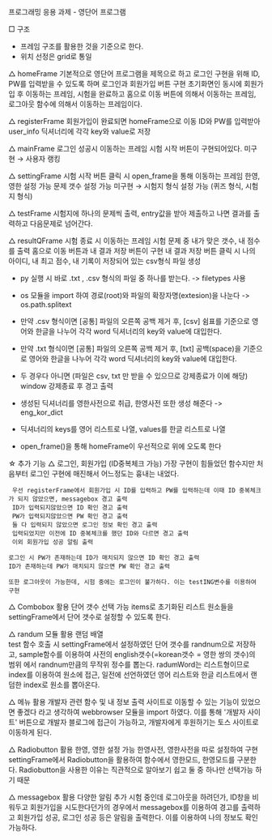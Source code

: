 프로그래밍 응용 과제 - 영단어 프로그램

□ 구조 

 - 프레임 구조를 활용한 것을 기준으로 한다.
 - 위치 선정은 grid로 통일

 △ homeFrame 
     기본적으로 영단어 프로그램을 제목으로 하고 로그인 구현을 위해 ID, PW를 입력받을 수 있도록 하며 로그인과 회원가입 버튼 구현
     초기화면인 동시에 회원가입 후 이동하는 프레임, 시험을 완료하고 홈으로 이동 버튼에 의해서 이동하는 프레임, 로그아웃 함수에 의해서 이동하는 프레임이다.

 △ registerFrame 
     회원가입이 완료되면 homeFrame으로 이동
     ID와 PW를 입력받아 user_info 딕셔너리에 각각 key와 value로 저장
 
 △ mainFrame
    로그인 성공시 이동하는 프레임
    시험 시작 버튼이 구현되어있다.
    미구현 → 사용자 랭킹

 △ settingFrame
    시험 시작 버튼 클릭 시 open_frame을 통해 이동하는 프레임
    한영, 영한 설정 가능 
    문제 갯수 설정 가능
    미구현 → 시험지 형식 설정 가능 (퀴즈 형식, 시험지 형식)

 △ testFrame
     시험지에 하나의 문제씩 출력, entry값을 받아 제출하고 나면 결과를 출력하고 다음문제로 넘어간다.

 △ resultQFrame
    시험 종료 시 이동하는 프레임
    시험 문제 중 내가 맞은 갯수, 내 점수를 출력
    홈으로 이동 버튼과 내 결과 저장 버튼이 구현
    내 결과 저장 버튼 클릭 시 나의 아이디, 내 최고 점수, 내 기록이 저장되어 있는 csv형식 파일 생성
    
 - py 실행 시 바로 .txt , .csv 형식의 파일 중 하나를 받는다. -> filetypes 사용
 - os 모듈을 import 하여 경로(root)와 파일의 확장자명(extesion)을 나눈다 -> os.path.splitext
 - 만약 .csv 형식이면 [공통] 파일의 오른쪽 공백 제거 후, [csv] 쉼표를 기준으로 영어와 한글을 나누어 각각 word 딕셔너리의 key와 value에 대입한다.
 - 만약 .txt 형식이면 [공통] 파일의 오른쪽 공백 제거 후, [txt] 공백(space)을 기준으로 영어와 한글을 나누어 각각 word 딕셔너리의 key와 value에 대입한다.
 - 두 경우다 아니면 (파일은 csv, txt 만 받을 수 있으므로 강제종료가 이에 해당) window 강제종료 후 경고 출력
 - 생성된 딕셔너리를 영한사전으로 취급, 한영사전 또한 생성 해준다 -> eng_kor_dict
 - 딕셔너리의 keys를 영어 리스트로 나열, values를 한글 리스트로 나열

 - open_frame()을 통해 homeFrame이 우선적으로 위에 오도록 한다

☆ 추가 기능
 △ 로그인, 회원가입 (ID중복체크 가능)
     가장 구현이 힘들었던 함수지만 처음부터 로그인 구현에 매진해서 어느정도는 흉내는 내었다.
    
     우선 registerFrame에서 회원가입 시 ID를 입력하고 PW를 입력하는데 이때 ID 중복체크가 되지 않았으면, messagebox 경고 출력
     ID가 입력되지않았으면 ID 확인 경고 출력
     PW가 입력되지않았으면 PW 확인 경고 출력
     둘 다 입력되지 않았으면 로그인 정보 확인 경고 출력
     입력되었지만 이전에 ID 중복체크를 했던 ID와 다르면 경고 출력
     이외 회원가입 성공 알림 출력
     
    로그인 시 PW가 존재하는데 ID가 매치되지 않으면 ID 확인 경고 출력
    ID가 존재하는데 PW가 매치되지 않으면 PW 확인 경고 출력 
   
    또한 로그아웃이 가능한데, 시험 중에는 로그인이 불가하다. 이는 testING변수를 이용하여 구현

 △ Combobox 활용 단어 갯수 선택 가능
     items로 초기화된 리스트 원소들을 settingFrame에서 단어 갯수로 설정할 수 있도록 한다.

 △ randum 모듈 활용 랜덤 배열	
     test 함수 호출 시 settingFrame에서 설정하였던 단어 갯수를 randnum으로 저장하고, sample함수를 이용하여 사전의 english갯수(=korean갯수 = 영한 쌍의 갯수)의 범위
     에서 randnum만큼의 무작위 정수를 뽑는다.
     radumWord는 리스트형이므로 index를 이용하여 원소에 접근, 일전에 선언하였던 영어 리스트와 한글 리스트에서 랜덤한 index로 원소를 뽑아온다.    

 △ 메뉴 활용 개발자 관련 함수 및 내 정보 출력
     사이트로 이동할 수 있는 기능이 있었으면 좋겠다 라고 생각하여 webbrowser 모듈을 import 하였다.
     이를 통해 '개발자 사이트' 버튼으로 개발자 블로그에 접근이 가능하고, 개발자에게 후원하기는 토스 사이트로 이동하게 된다.
     
 △ Radiobutton 활용 한영, 영한 설정 가능
     한영사전, 영한사전을 따로 설정하여 구현
     settingFrame에서 Radiobutton을 활용하여 함수에서 영한모드, 한영모드를 구분한다.
     Radiobutton을 사용한 이유는 직관적으로 알아보기 쉽고 둘 중 하나만 선택가능 하기 때문
    
 △ messagebox 활용 다양한 알림 추가
    시험 중인데 로그아웃을 하려던가, ID창을 비워두고 회원가입을 시도한다던가의 경우에서 messagebox를 이용하여 경고를 출력하고
    회원가입 성공, 로그인 성공 등은 알림을 출력한다.
    이를 이용하여 나의 정보도 확인 가능하다.
 
